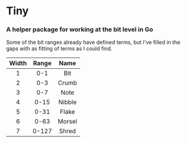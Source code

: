 # Tiny

### A helper package for working at the bit level in Go

Some of the bit ranges already have defined terms, but I've filled in the gaps with as fitting of terms as I could find.

| Width  | Range  |  Name   |
|:------:|:------:|:-------:|
|   1    |  0-1   |   Bit   |
|   2    |  0-3   |  Crumb  |
|   3    |  0-7   |  Note   |
|   4    |  0-15  | Nibble  |
|   5    |  0-31  |  Flake  |
|   6    |  0-63  | Morsel  |
|   7    | 0-127  |  Shred  |
